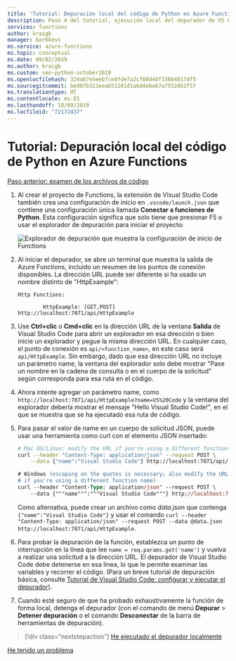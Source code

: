 ```yaml
---
title: 'Tutorial: Depuración local del código de Python en Azure Functions con Visual Studio Code'
description: Paso 4 del tutorial, ejecución local del depurador de VS Code para comprobar el código de Python.
services: functions
author: kraigb
manager: barbkess
ms.service: azure-functions
ms.topic: conceptual
ms.date: 09/02/2019
ms.author: kraigb
ms.custom: seo-python-october2019
ms.openlocfilehash: 324a67e5eebfce8fde7a2cf88d40f15864817df5
ms.sourcegitcommit: bed07b313eeab51281d1a6d4eba67a75524b2f57
ms.translationtype: HT
ms.contentlocale: es-ES
ms.lasthandoff: 10/09/2019
ms.locfileid: "72172437"
---
```

# <a name="tutorial-debug-the-azure-functions-python-code-locally"></a>Tutorial: Depuración local del código de Python en Azure Functions

[Paso anterior: examen de los archivos de código](tutorial-vs-code-serverless-python-03.md)

1. Al crear el proyecto de Functions, la extensión de Visual Studio Code también crea una configuración de inicio en `.vscode/launch.json` que contiene una configuración única llamada **Conectar a funciones de Python**. Esta configuración significa que solo tiene que presionar F5 o usar el explorador de depuración para iniciar el proyecto:

    ![Explorador de depuración que muestra la configuración de inicio de Functions](media/tutorial-vs-code-serverless-python/launch-configuration.png)

1. Al iniciar el depurador, se abre un terminal que muestra la salida de Azure Functions, incluido un resumen de los puntos de conexión disponibles. La dirección URL puede ser diferente si ha usado un nombre distinto de "HttpExample":

    ```output
    Http Functions:

            HttpExample: [GET,POST] http://localhost:7071/api/HttpExample
    ```

1. Use **Ctrl+clic** o **Cmd+clic** en la dirección URL de la ventana **Salida** de Visual Studio Code para abrir un explorador en esa dirección o bien inicie un explorador y pegue la misma dirección URL. En cualquier caso, el punto de conexión es `api/<function_name>`, en este caso será `api/HttpExample`. Sin embargo, dado que esa dirección URL no incluye un parámetro name, la ventana del explorador solo debe mostrar "Pase un nombre en la cadena de consulta o en el cuerpo de la solicitud" según corresponda para esa ruta en el código.

1. Ahora intente agregar un parámetro name, como `http://localhost:7071/api/HttpExample?name=VS%20Code` y la ventana del explorador debería mostrar el mensaje "Hello Visual Studio Code!", en el que se muestra que se ha ejecutado esa ruta de código.

1. Para pasar el valor de name en un cuerpo de solicitud JSON, puede usar una herramienta como curl con el elemento JSON insertado:

    ```bash
    # Mac OS/Linux: modify the URL if you're using a different function name
    curl --header "Content-Type: application/json" --request POST \
        --data {"name":"Visual Studio Code"} http://localhost:7071/api/HttpExample
    ```

    ```ps
    # Windows (escaping on the quotes is necessary; also modify the URL
    # if you're using a different function name)
    curl --header "Content-Type: application/json" --request POST \
        --data {"""name""":"""Visual Studio Code"""} http://localhost:7071/api/HttpExample
    ```

    Como alternativa, puede crear un archivo como *data.json* que contenga `{"name":"Visual Studio Code"}` y usar el comando `curl --header "Content-Type: application/json" --request POST --data @data.json http://localhost:7071/api/HttpExample`.

1. Para probar la depuración de la función, establezca un punto de interrupción en la línea que lee `name = req.params.get('name')` y vuelva a realizar una solicitud a la dirección URL. El depurador de Visual Studio Code debe detenerse en esa línea, lo que le permite examinar las variables y recorrer el código. (Para un breve tutorial de depuración básica, consulte [Tutorial de Visual Studio Code: configurar y ejecutar el depurador](https://code.visualstudio.com/docs/python/python-tutorial#configure-and-run-the-debugger)).

1. Cuando esté seguro de que ha probado exhaustivamente la función de forma local, detenga el depurador (con el comando de menú **Depurar** > **Detener depuración** o el comando **Desconectar** de la barra de herramientas de depuración).

> [!div class="nextstepaction"]
> [He ejecutado el depurador localmente](tutorial-vs-code-serverless-python-05.md)

[He tenido un problema](https://www.research.net/r/PWZWZ52?tutorial=vscode-functions-python&step=04-test-debug)
